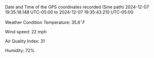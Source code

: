 Date and Time of the GPS coordinates recorded (Sine path)
2024-12-07 19:35:18.148 UTC-05:00 to 2024-12-07 19:35:43.210 UTC-05:00

Weather Condition
Temperature: $\displaystyle{35.6}^{\circ}{F}$

Wind speed: 22 mph

Air Quality Index: 31

Humidity: 72%
